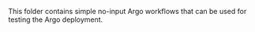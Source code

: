 This folder contains simple no-input Argo workflows that can be used for testing the Argo
deployment.